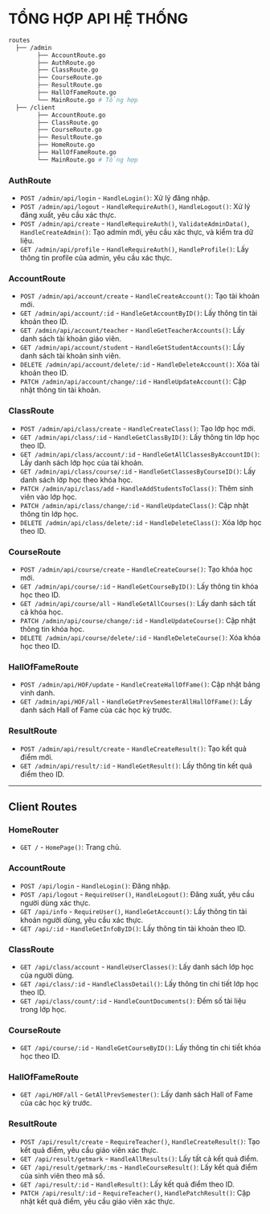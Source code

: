 # TỔNG HỢP API HỆ THỐNG
```bash
routes
  ├── /admin
        ├── AccountRoute.go
        ├── AuthRoute.go
        ├── ClassRoute.go
        ├── CourseRoute.go
        ├── ResultRoute.go
        ├── HallOfFameRoute.go
        └── MainRoute.go # Tổng hợp 
  ├── /client
        ├── AccountRoute.go
        ├── ClassRoute.go
        ├── CourseRoute.go
        ├── ResultRoute.go
        ├── HomeRoute.go
        ├── HallOfFameRoute.go
        └── MainRoute.go # Tổng hợp 
```

### **AuthRoute**
- `POST /admin/api/login` - `HandleLogin()`: Xử lý đăng nhập.
- `POST /admin/api/logout` - `HandleRequireAuth()`, `HandleLogout()`: Xử lý đăng xuất, yêu cầu xác thực.
- `POST /admin/api/create` - `HandleRequireAuth()`, `ValidateAdminData()`, `HandleCreateAdmin()`: Tạo admin mới, yêu cầu xác thực, và kiểm tra dữ liệu.
- `GET /admin/api/profile` - `HandleRequireAuth()`, `HandleProfile()`: Lấy thông tin profile của admin, yêu cầu xác thực.

### **AccountRoute**
- `POST /admin/api/account/create` - `HandleCreateAccount()`: Tạo tài khoản mới.
- `GET /admin/api/account/:id` - `HandleGetAccountByID()`: Lấy thông tin tài khoản theo ID.
- `GET /admin/api/account/teacher` - `HandleGetTeacherAccounts()`: Lấy danh sách tài khoản giáo viên.
- `GET /admin/api/account/student` - `HandleGetStudentAccounts()`: Lấy danh sách tài khoản sinh viên.
- `DELETE /admin/api/account/delete/:id` - `HandleDeleteAccount()`: Xóa tài khoản theo ID.
- `PATCH /admin/api/account/change/:id` - `HandleUpdateAccount()`: Cập nhật thông tin tài khoản.

### **ClassRoute**
- `POST /admin/api/class/create` - `HandleCreateClass()`: Tạo lớp học mới.
- `GET /admin/api/class/:id` - `HandleGetClassByID()`: Lấy thông tin lớp học theo ID.
- `GET /admin/api/class/account/:id` - `HandleGetAllClassesByAccountID()`: Lấy danh sách lớp học của tài khoản.
- `GET /admin/api/class/course/:id` - `HandleGetClassesByCourseID()`: Lấy danh sách lớp học theo khóa học.
- `PATCH /admin/api/class/add` - `HandleAddStudentsToClass()`: Thêm sinh viên vào lớp học.
- `PATCH /admin/api/class/change/:id` - `HandleUpdateClass()`: Cập nhật thông tin lớp học.
- `DELETE /admin/api/class/delete/:id` - `HandleDeleteClass()`: Xóa lớp học theo ID.

### **CourseRoute**
- `POST /admin/api/course/create` - `HandleCreateCourse()`: Tạo khóa học mới.
- `GET /admin/api/course/:id` - `HandleGetCourseByID()`: Lấy thông tin khóa học theo ID.
- `GET /admin/api/course/all` - `HandleGetAllCourses()`: Lấy danh sách tất cả khóa học.
- `PATCH /admin/api/course/change/:id` - `HandleUpdateCourse()`: Cập nhật thông tin khóa học.
- `DELETE /admin/api/course/delete/:id` - `HandleDeleteCourse()`: Xóa khóa học theo ID.

### **HallOfFameRoute**
- `POST /admin/api/HOF/update` - `HandleCreateHallOfFame()`: Cập nhật bảng vinh danh.
- `GET /admin/api/HOF/all` - `HandleGetPrevSemesterAllHallOfFame()`: Lấy danh sách Hall of Fame của các học kỳ trước.

### **ResultRoute**
- `POST /admin/api/result/create` - `HandleCreateResult()`: Tạo kết quả điểm mới.
- `GET /admin/api/result/:id` - `HandleGetResult()`: Lấy thông tin kết quả điểm theo ID.

---

## **Client Routes**

### **HomeRouter**
- `GET /` - `HomePage()`: Trang chủ.

### **AccountRoute**
- `POST /api/login` - `HandleLogin()`: Đăng nhập.
- `POST /api/logout` - `RequireUser()`, `HandleLogout()`: Đăng xuất, yêu cầu người dùng xác thực.
- `GET /api/info` - `RequireUser()`, `HandleGetAccount()`: Lấy thông tin tài khoản người dùng, yêu cầu xác thực.
- `GET /api/:id` - `HandleGetInfoByID()`: Lấy thông tin tài khoản theo ID.

### **ClassRoute**
- `GET /api/class/account` - `HandleUserClasses()`: Lấy danh sách lớp học của người dùng.
- `GET /api/class/:id` - `HandleClassDetail()`: Lấy thông tin chi tiết lớp học theo ID.
- `GET /api/class/count/:id` - `HandleCountDocuments()`: Đếm số tài liệu trong lớp học.

### **CourseRoute**
- `GET /api/course/:id` - `HandleGetCourseByID()`: Lấy thông tin chi tiết khóa học theo ID.

### **HallOfFameRoute**
- `GET /api/HOF/all` - `GetAllPrevSemester()`: Lấy danh sách Hall of Fame của các học kỳ trước.

### **ResultRoute**
- `POST /api/result/create` - `RequireTeacher()`, `HandleCreateResult()`: Tạo kết quả điểm, yêu cầu giáo viên xác thực.
- `GET /api/result/getmark` - `HandleAllResults()`: Lấy tất cả kết quả điểm.
- `GET /api/result/getmark/:ms` - `HandleCourseResult()`: Lấy kết quả điểm của sinh viên theo mã số.
- `GET /api/result/:id` - `HandleResult()`: Lấy kết quả điểm theo ID.
- `PATCH /api/result/:id` - `RequireTeacher()`, `HandlePatchResult()`: Cập nhật kết quả điểm, yêu cầu giáo viên xác thực.
